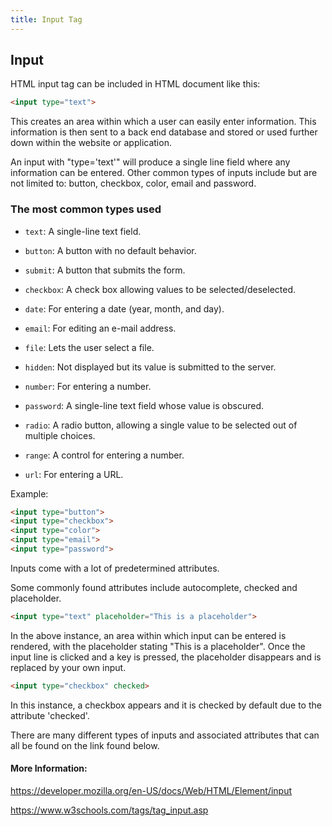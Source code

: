 ```yaml
---
title: Input Tag
---
```

## Input
HTML input tag can be included in HTML document like this:

```html
<input type="text">
```

This creates an area within which a user can easily enter information. This information is then sent to a back end database and stored or used further down within the website or application.

An input with "type='text'" will produce a single line field where any information can be entered. Other common types of inputs include but are not limited to: button, checkbox, color, email and password.

### The most common types used

* `text`: A single-line text field.

* `button`: A button with no default behavior.

* `submit`: A button that submits the form.

* `checkbox`: A check box allowing values to be selected/deselected.

* `date`:  For entering a date (year, month, and day).

* `email`: For editing an e-mail address.

* `file`: Lets the user select a file.

* `hidden`: Not displayed but its value is submitted to the server.

* `number`: For entering a number.

* `password`: A single-line text field whose value is obscured.

* `radio`: A radio button, allowing a single value to be selected out of multiple choices.

* `range`: A control for entering a number.

* `url`: For entering a URL.

Example:
```html
<input type="button">
<input type="checkbox">
<input type="color">
<input type="email">
<input type="password">
```

Inputs come with a lot of predetermined attributes.

Some commonly found attributes include autocomplete, checked and placeholder.

```html
<input type="text" placeholder="This is a placeholder">
```

In the above instance, an area within which input can be entered is rendered, with the placeholder stating "This is a placeholder". Once the input line is clicked and a key is pressed, the placeholder disappears and is replaced by your own input.

```html
<input type="checkbox" checked>
```

In this instance, a checkbox appears and it is checked by default due to the attribute 'checked'.

There are many different types of inputs and associated attributes that can all be found on the link found below.

#### More Information:
https://developer.mozilla.org/en-US/docs/Web/HTML/Element/input

https://www.w3schools.com/tags/tag_input.asp
